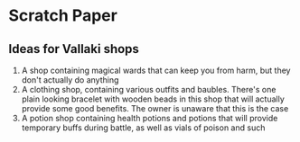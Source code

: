# Scratch Paper
## Ideas for Vallaki shops
1. A shop containing magical wards that can keep you from harm, but they don't actually do anything
2. A clothing shop, containing various outfits and baubles. There's one plain looking bracelet with wooden beads in this shop that will actually provide some good benefits. The owner is unaware that this is the case
3. A potion shop containing health potions and potions that will provide temporary buffs during battle, as well as vials of poison and such